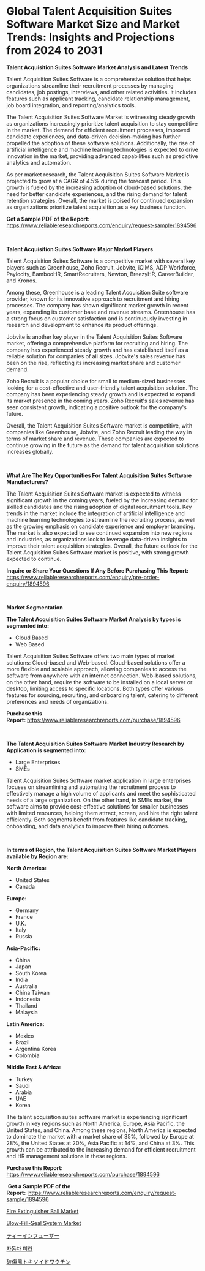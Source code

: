<p><h1>Global Talent Acquisition Suites Software Market Size and Market Trends: Insights and Projections from 2024 to 2031</h1></p><p><strong>Talent Acquisition Suites Software Market Analysis and Latest Trends</strong></p>
<p><p>Talent Acquisition Suites Software is a comprehensive solution that helps organizations streamline their recruitment processes by managing candidates, job postings, interviews, and other related activities. It includes features such as applicant tracking, candidate relationship management, job board integration, and reporting/analytics tools.</p><p>The Talent Acquisition Suites Software Market is witnessing steady growth as organizations increasingly prioritize talent acquisition to stay competitive in the market. The demand for efficient recruitment processes, improved candidate experiences, and data-driven decision-making has further propelled the adoption of these software solutions. Additionally, the rise of artificial intelligence and machine learning technologies is expected to drive innovation in the market, providing advanced capabilities such as predictive analytics and automation.</p><p>As per market research, the Talent Acquisition Suites Software Market is projected to grow at a CAGR of 4.5% during the forecast period. This growth is fueled by the increasing adoption of cloud-based solutions, the need for better candidate experiences, and the rising demand for talent retention strategies. Overall, the market is poised for continued expansion as organizations prioritize talent acquisition as a key business function.</p></p>
<p><strong>Get a Sample PDF of the Report:&nbsp;</strong> <a href="https://www.reliableresearchreports.com/enquiry/request-sample/1894596">https://www.reliableresearchreports.com/enquiry/request-sample/1894596</a></p>
<p>&nbsp;</p>
<p><strong>Talent Acquisition Suites Software Major Market Players</strong></p>
<p><p>Talent Acquisition Suites Software is a competitive market with several key players such as Greenhouse, Zoho Recruit, Jobvite, iCIMS, ADP Workforce, Paylocity, BambooHR, SmartRecruiters, Newton, BreezyHR, CareerBuilder, and Kronos.</p><p>Among these, Greenhouse is a leading Talent Acquisition Suite software provider, known for its innovative approach to recruitment and hiring processes. The company has shown significant market growth in recent years, expanding its customer base and revenue streams. Greenhouse has a strong focus on customer satisfaction and is continuously investing in research and development to enhance its product offerings.</p><p>Jobvite is another key player in the Talent Acquisition Suites Software market, offering a comprehensive platform for recruiting and hiring. The company has experienced steady growth and has established itself as a reliable solution for companies of all sizes. Jobvite's sales revenue has been on the rise, reflecting its increasing market share and customer demand.</p><p>Zoho Recruit is a popular choice for small to medium-sized businesses looking for a cost-effective and user-friendly talent acquisition solution. The company has been experiencing steady growth and is expected to expand its market presence in the coming years. Zoho Recruit's sales revenue has seen consistent growth, indicating a positive outlook for the company's future.</p><p>Overall, the Talent Acquisition Suites Software market is competitive, with companies like Greenhouse, Jobvite, and Zoho Recruit leading the way in terms of market share and revenue. These companies are expected to continue growing in the future as the demand for talent acquisition solutions increases globally.</p></p>
<p>&nbsp;</p>
<p><strong>What Are The Key Opportunities For Talent Acquisition Suites Software Manufacturers?</strong></p>
<p><p>The Talent Acquisition Suites Software market is expected to witness significant growth in the coming years, fueled by the increasing demand for skilled candidates and the rising adoption of digital recruitment tools. Key trends in the market include the integration of artificial intelligence and machine learning technologies to streamline the recruiting process, as well as the growing emphasis on candidate experience and employer branding. The market is also expected to see continued expansion into new regions and industries, as organizations look to leverage data-driven insights to improve their talent acquisition strategies. Overall, the future outlook for the Talent Acquisition Suites Software market is positive, with strong growth expected to continue.</p></p>
<p><strong>Inquire or Share Your Questions If Any Before Purchasing This Report:</strong> <a href="https://www.reliableresearchreports.com/enquiry/pre-order-enquiry/1894596">https://www.reliableresearchreports.com/enquiry/pre-order-enquiry/1894596</a></p>
<p>&nbsp;</p>
<p><strong>Market Segmentation</strong></p>
<p><strong>The Talent Acquisition Suites Software Market Analysis by types is segmented into:</strong></p>
<p><ul><li>Cloud Based</li><li>Web Based</li></ul></p>
<p><p>Talent Acquisition Suites Software offers two main types of market solutions: Cloud-based and Web-based. Cloud-based solutions offer a more flexible and scalable approach, allowing companies to access the software from anywhere with an internet connection. Web-based solutions, on the other hand, require the software to be installed on a local server or desktop, limiting access to specific locations. Both types offer various features for sourcing, recruiting, and onboarding talent, catering to different preferences and needs of organizations.</p></p>
<p><strong>Purchase this Report:&nbsp;</strong><a href="https://www.reliableresearchreports.com/purchase/1894596">https://www.reliableresearchreports.com/purchase/1894596</a></p>
<p>&nbsp;</p>
<p><strong>The Talent Acquisition Suites Software Market Industry Research by Application is segmented into:</strong></p>
<p><ul><li>Large Enterprises</li><li>SMEs</li></ul></p>
<p><p>Talent Acquisition Suites Software market application in large enterprises focuses on streamlining and automating the recruitment process to effectively manage a high volume of applicants and meet the sophisticated needs of a large organization. On the other hand, in SMEs market, the software aims to provide cost-effective solutions for smaller businesses with limited resources, helping them attract, screen, and hire the right talent efficiently. Both segments benefit from features like candidate tracking, onboarding, and data analytics to improve their hiring outcomes.</p></p>
<p>&nbsp;</p>
<p><strong>In terms of Region, the Talent Acquisition Suites Software Market Players available by Region are:</strong></p>
<p>
    <p> <strong> North America: </strong>
        <ul>
            <li>United States</li>
            <li>Canada</li>
        </ul>
        </p> 
    <p> <strong> Europe: </strong>
        <ul>
            <li>Germany</li>
            <li>France</li>
            <li>U.K.</li>
            <li>Italy</li>
            <li>Russia</li>
        </ul>
        </p> 
    <p> <strong> Asia-Pacific: </strong>
        <ul>
            <li>China</li>
            <li>Japan</li>
            <li>South Korea</li>
            <li>India</li>
            <li>Australia</li>
            <li>China Taiwan</li>
            <li>Indonesia</li>
            <li>Thailand</li>
            <li>Malaysia</li>
        </ul>
        </p> 
    <p> <strong> Latin America: </strong>
        <ul>
            <li>Mexico</li>
            <li>Brazil</li>
            <li>Argentina Korea</li>
            <li>Colombia</li>
        </ul>
        </p> 
    <p> <strong> Middle East & Africa: </strong>
        <ul>
            <li>Turkey</li>
            <li>Saudi</li>
            <li>Arabia</li>
            <li>UAE</li>
            <li>Korea</li>
        </ul>
    </p>
    </p>
<p><p>The talent acquisition suites software market is experiencing significant growth in key regions such as North America, Europe, Asia Pacific, the United States, and China. Among these regions, North America is expected to dominate the market with a market share of 35%, followed by Europe at 28%, the United States at 20%, Asia Pacific at 14%, and China at 3%. This growth can be attributed to the increasing demand for efficient recruitment and HR management solutions in these regions.</p></p>
<p><strong>Purchase this Report: </strong><a href="https://www.reliableresearchreports.com/purchase/1894596">https://www.reliableresearchreports.com/purchase/1894596</a></p>
<p>&nbsp;<strong>Get a Sample PDF of the Report:&nbsp;&nbsp;</strong><a href="https://www.reliableresearchreports.com/enquiry/request-sample/1894596">https://www.reliableresearchreports.com/enquiry/request-sample/1894596</a></p>
<p><strong></strong></p>
<p><p><a href="https://view.publitas.com/reportprime-1/fire-extinguisher-ball-market-size-market-share-and-global-market-analysis-report-2024-2031/">Fire Extinguisher Ball Market</a></p><p><a href="https://five-trouble-98a.notion.site/Blow-Fill-Seal-System-Market-Research-Report-The-Key-To-Successful-Business-Strategy-Forecasted-for-11688db229e94d12b8cb403f809a2424">Blow-Fill-Seal System Market</a></p><p><a href="https://medium.com/@joniki_bangla07/%E3%83%86%E3%82%A3%E3%83%BC%E3%82%A4%E3%83%B3%E3%83%95%E3%83%A5%E3%83%BC%E3%82%B6%E3%83%BC%E3%83%9E%E3%83%BC%E3%82%B1%E3%83%83%E3%83%88-2031%E5%B9%B4%E3%81%BE%E3%81%A7%E3%81%AE%E5%8B%95%E5%90%91-%E4%BA%88%E6%B8%AC-%E7%AB%B6%E4%BA%89%E5%88%86%E6%9E%90-be529439488c">ティーインフューザー</a></p><p><a href="https://medium.com/@duttgfgzg7325/%EC%9E%90%EB%8F%99%EC%B0%A8-%EA%B1%B0%EC%9A%B8-%EC%8B%9C%EC%9E%A5-%EB%B6%84%EC%84%9D-%EA%B8%80%EB%A1%9C%EB%B2%8C-%EC%82%B0%EC%97%85-%EC%A0%84%EB%A7%9D%EA%B3%BC-%EC%98%88%EC%B8%A1-2024%EB%85%84%EB%B6%80%ED%84%B0-2031%EB%85%84%EA%B9%8C%EC%A7%80-33b422658ae9">자동차 미러</a></p><p><a href="https://medium.com/@joniki_bangla07/%E7%A0%B4%E5%82%B7%E9%A2%A8%E7%96%AB%E8%8B%97%E5%B8%82%E5%A0%B4-%E5%B8%82%E5%A0%B4cagr-%E5%B8%82%E5%A0%B4%E5%8B%95%E5%90%91-%E6%88%90%E9%95%B7%E6%88%A6%E7%95%A5%E3%81%AB%E9%96%A2%E3%81%99%E3%82%8B%E7%9F%A5%E8%A6%8B-3b937cf9b280">破傷風トキソイドワクチン</a></p></p>